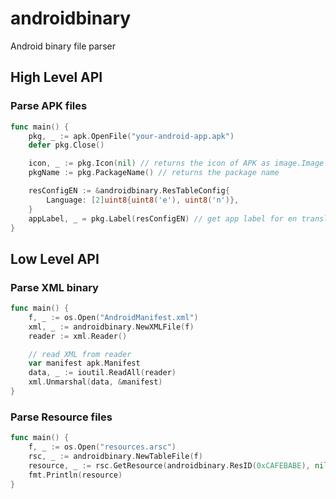 androidbinary
=====

Android binary file parser

## High Level API

### Parse APK files

``` go
func main() {
	pkg, _ := apk.OpenFile("your-android-app.apk")
	defer pkg.Close()

	icon, _ := pkg.Icon(nil) // returns the icon of APK as image.Image
	pkgName := pkg.PackageName() // returns the package name

	resConfigEN := &androidbinary.ResTableConfig{
		Language: [2]uint8{uint8('e'), uint8('n')},
	}
	appLabel, _ = pkg.Label(resConfigEN) // get app label for en translation
}
```

## Low Level API

### Parse XML binary

``` go
func main() {
	f, _ := os.Open("AndroidManifest.xml")
	xml, _ := androidbinary.NewXMLFile(f)
	reader := xml.Reader()

	// read XML from reader
	var manifest apk.Manifest
	data, _ := ioutil.ReadAll(reader)
	xml.Unmarshal(data, &manifest)
}
```

### Parse Resource files

``` go
func main() {
	f, _ := os.Open("resources.arsc")
	rsc, _ := androidbinary.NewTableFile(f)
	resource, _ := rsc.GetResource(androidbinary.ResID(0xCAFEBABE), nil)
	fmt.Println(resource)
}
```
